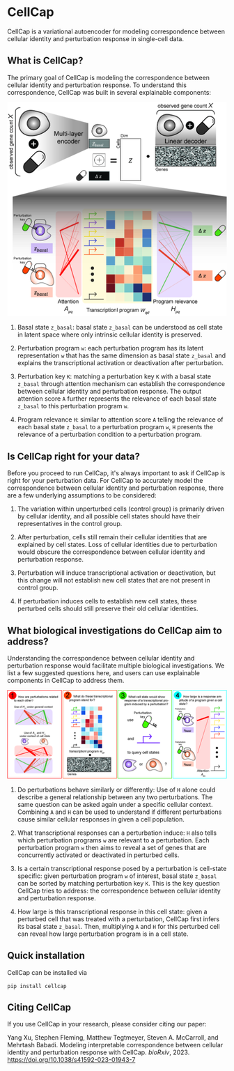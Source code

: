 CellCap
==========

CellCap is a variational autoencoder for modeling correspondence between cellular identity and perturbation response
in single-cell data.

What is CellCap?
----------------

The primary goal of CellCap is
modeling the correspondence between cellular identity and perturbation response. To understand this correspondence,
CellCap was built in several explainable components:

![alt text](https://github.com/broadinstitute/CellCap/blob/main/docs/source/_static/design/Figure1.jpg?raw=false)

1. Basal state `z_basal`: basal state `z_basal` can be understood as cell state in latent space where only intrinsic
cellular identity is preserved.

2. Perturbation program `w`: each perturbation program has its latent representation `w` that has the same dimension as
basal state `z_basal` and explains the transcriptional activation or deactivation after perturbation.

3. Perturbation key `K`: matching a perturbation key `K` with a basal state `z_basal` through attention mechanism can
establish the correspondence between cellular identity and perturbation response. The output attention score `A`
further represents the relevance of each basal state `z_basal` to this perturbation program `w`.

4. Program relevance `H`: similar to attention score `A` telling the relevance of each basal state `z_basal` to a
perturbation program `w`, `H` presents the relevance of a perturbation condition to a perturbation program.

Is CellCap right for your data?
-------------------------------

Before you proceed to run CellCap, it's always important to ask if CellCap is right for your perturbation data. For
CellCap to accurately model the correspondence between cellular identity and perturbation response, there are a few
underlying assumptions to be considered:

1. The variation within unperturbed cells (control group) is primarily driven by cellular identity, and all possible
cell states should have their representatives in the control group.

2. After perturbation, cells still remain their cellular identities that are explained by cell states. Loss of
cellular identities due to perturbation would obscure the correspondence between cellular identity and perturbation
response.

3. Perturbation will induce transcriptional activation or deactivation, but this change will not establish new cell
states that are not present in control group.

4. If perturbation induces cells to establish new cell states, these perturbed cells should still preserve their old
cellular identities.

What biological investigations do CellCap aim to address?
---------------------------------------------------------

Understanding the correspondence between cellular identity and perturbation response would facilitate multiple
biological investigations. We list a few suggested questions here, and users can use explainable components in CellCap
to address them.

![alt text](https://github.com/broadinstitute/CellCap/blob/main/docs/source/_static/design/Figure2.jpg?raw=false)

1. Do perturbations behave similarly or differently: Use of `H` alone could describe a general relationship between any
two perturbations. The same question can be asked again under a specific cellular context. Combining `A` and `H` can be
used to understand if different perturbations cause similar cellular responses in given a cell population.

2. What transcriptional responses can a perturbation induce: `H` also tells which perturbation programs `w` are relevant
to a perturbation. Each perturbation program `w` then aims to reveal a set of genes that are concurrently activated or
deactivated in perturbed cells.

3. Is a certain transcriptional response posed by a perturbation is cell-state specific: given perturbation program `w`
of interest, basal state `z_basal` can be sorted by matching perturbation key `K`. This is the key question CellCap
tries to address: the correspondence between cellular identity and perturbation response.

4. How large is this transcriptional response in this cell state: given a perturbed cell that was treated with a
perturbation, CellCap first infers its basal state `z_basal`. Then, multiplying `A` and `H` for this perturbed cell
can reveal how large perturbation program is in a cell state.

Quick installation
------------------

CellCap can be installed via
    
    pip install cellcap
    

Citing CellCap
--------------

If you use CellCap in your research, please consider citing our paper:

Yang Xu, Stephen Fleming, Matthew Tegtmeyer, Steven A. McCarroll, and Mehrtash Babadi.
Modeling interpretable correspondence between cellular identity and perturbation response with CellCap.
*bioRxiv*, 2023. https://doi.org/10.1038/s41592-023-01943-7

